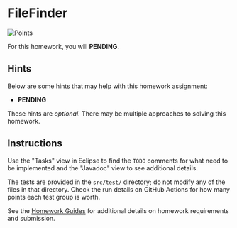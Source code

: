 FileFinder
=================================================

![Points](../../blob/badges/points.svg)

For this homework, you will **PENDING**.

## Hints ##

Below are some hints that may help with this homework assignment:

- **PENDING**

These hints are *optional*. There may be multiple approaches to solving this homework.

## Instructions ##

Use the "Tasks" view in Eclipse to find the `TODO` comments for what need to be implemented and the "Javadoc" view to see additional details.

The tests are provided in the `src/test/` directory; do not modify any of the files in that directory. Check the run details on GitHub Actions for how many points each test group is worth. 

See the [Homework Guides](https://usf-cs272-fall2022.github.io/guides/homework/) for additional details on homework requirements and submission.
